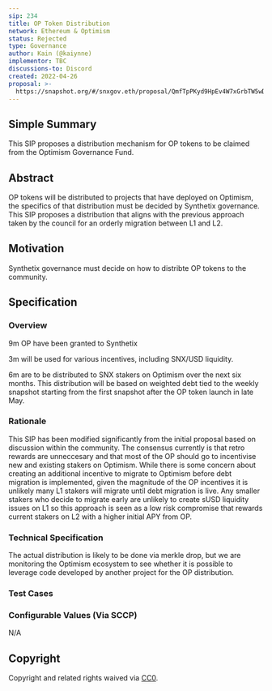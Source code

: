 ```yaml
---
sip: 234
title: OP Token Distribution
network: Ethereum & Optimism
status: Rejected
type: Governance
author: Kain (@kaiynne)
implementor: TBC
discussions-to: Discord
created: 2022-04-26
proposal: >-
  https://snapshot.org/#/snxgov.eth/proposal/QmfTpPKyd9HpEv4W7xGrbTW5wDEUk7FZXtYuHvpQJW4yTa
---
```


## Simple Summary

This SIP proposes a distribution mechanism for OP tokens to be claimed from the Optimism Governance Fund.

## Abstract

OP tokens will be distributed to projects that have deployed on Optimism, the specifics of that distribution must be decided by Synthetix governance. This SIP proposes a distribution that aligns with the previous approach taken by the council for an orderly migration between L1 and L2.

## Motivation

Synthetix governance must decide on how to distribte OP tokens to the community.

## Specification

<!--The specification should describe the syntax and semantics of any new feature, there are five sections
1. Overview
2. Rationale
3. Technical Specification
4. Test Cases
5. Configurable Values
-->

### Overview

9m OP have been granted to Synthetix

3m will be used for various incentives, including SNX/USD liquidity.

6m are to be distributed to SNX stakers on Optimism over the next six months. This distribution will be based on weighted debt tied to the weekly snapshot starting from the first snapshot after the OP token launch in late May.

### Rationale

This SIP has been modified significantly from the initial proposal based on discussion within the community. The consensus currently is that retro rewards are unneccesary and that most of the OP should go to incentivise new and existing stakers on Optimism. While there is some concern about creating an additional incentive to migrate to Optimism before debt migration is implemented, given the magnitude of the OP incentives it is unlikely many L1 stakers will migrate until debt migration is live. Any smaller stakers who decide to migrate early are unlikely to create sUSD liquidity issues on L1 so this approach is seen as a low risk compromise that rewards current stakers on L2 with a higher initial APY from OP.

### Technical Specification

<!--The technical specification should outline the public API of the changes proposed. That is, changes to any of the interfaces Synthetix currently exposes or the creations of new ones.-->

The actual distribution is likely to be done via merkle drop, but we are monitoring the Optimism ecosystem to see whether it is possible to leverage code developed by another project for the OP distribution.

### Test Cases

<!--Test cases for an implementation are mandatory for SIPs but can be included with the implementation..-->

### Configurable Values (Via SCCP)

<!--Please list all values configurable via SCCP under this implementation.-->

N/A

## Copyright

Copyright and related rights waived via [CC0](https://creativecommons.org/publicdomain/zero/1.0/).
